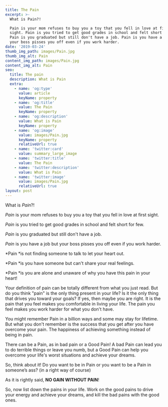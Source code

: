 ```yaml
---
title: The Pain
excerpt: >-
  What is Pain?!

  Pain is your mom refuses to buy you a toy that you fell in love at first
  sight. Pain is you tried to get good grades in school and felt short for few.
  Pain is you graduated but still don't have a job. Pain is you have a job but
  your boss pisses you off even if you work harder.
date: '2019-03-24'
thumb_img_path: images/Pain.jpg
thumb_img_alt: Pain
content_img_path: images/Pain.jpg
content_img_alt: Pain
seo:
  title: The pain
  description: What is Pain
  extra:
    - name: 'og:type'
      value: article
      keyName: property
    - name: 'og:title'
      value: The Pain
      keyName: property
    - name: 'og:description'
      value: What is Pain
      keyName: property
    - name: 'og:image'
      value: images/Pain.jpg
      keyName: property
      relativeUrl: true
    - name: 'twitter:card'
      value: summary_large_image
    - name: 'twitter:title'
      value: The Pain
    - name: 'twitter:description'
      value: What is Pain
    - name: 'twitter:image'
      value: images/Pain.jpg
      relativeUrl: true
layout: post
---
```

What is *Pain*?!

*Pain* is your mom refuses to buy you a toy that you fell in love at first sight.

*Pain* is you tried to get good grades in school and felt short for few.

*Pain* is you graduated but still don't have a job.

*Pain* is you have a job but your boss pisses you off even if you work harder.

*Pain *is not finding someone to talk to let your heart out.

*Pain *is you have someone but can't share your real feelings.

*Pain *is you are alone and unaware of why you have this pain in your heart!

Your definition of pain can be totally different from what you just read. But do you think "pain" is the only thing present in your life? Is it the only thing that drives you toward your goals? If yes, then maybe you are right. It is the pain that you feel makes you comfortable in living your life. The pain you feel makes you work harder for what you don't have.

You might remember Pain in a billion ways and some may stay for lifetime. But what you don't remember is the success that you get after you have overcome your pain. The happiness of achieving something instead of being in pain.

There can be a Pain, as in bad pain or a Good Pain! A bad Pain can lead you to do terrible things or leave you numb, but a Good Pain can help you overcome your life's worst situations and achieve your dreams.

So, think about it! Do you want to be in Pain or you want to be a Pain in someone’s ass? (in a right way of course)

As it is rightly said, **NO GAIN WITHOUT PAIN**!

So, now list down the pains in your life. Work on the good pains to drive your energy and achieve your dreams, and kill the bad pains with the good ones.
